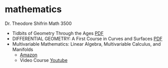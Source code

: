 # mathematics


Dr. Theodore Shifrin Math 3500 

- Tidbits of Geometry Through the Ages [PDF](https://www.math.uga.edu/sites/default/files/inline-files/MAA.pdf)
- DIFFERENTIAL GEOMETRY: A First Course in Curves and Surfaces [PDF](https://www.math.uga.edu/sites/default/files/inline-files/ShifrinDiffGeo.pdf)
- Multivariable Mathematics: Linear Algebra, Multivariable Calculus, and Manifolds 
  - [Amazon](https://www.amazon.com/Multivariable-Mathematics-Algebra-Calculus-Manifolds/dp/047152638X)
  - Video Course [Youtube](https://www.youtube.com/watch?v=8hX0QePiWlw&list=PL5I-Eyk8l9FHdJUd9UujGcvumjCFPHbrd)
